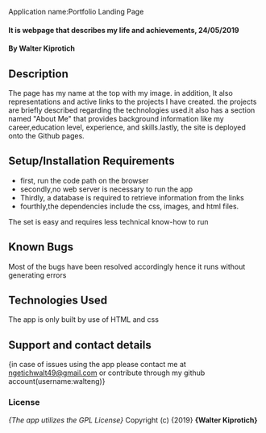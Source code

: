 Application name:Portfolio Landing Page
#### It is webpage that describes my life and achievements, 24/05/2019
#### By **Walter Kiprotich**
## Description
The page has my name at the top with my image. in addition, It also representations and active links to the projects I have created. the projects are briefly described regarding the technologies used.it also has a section named "About Me" that provides background information like my career,education level, experience, and skills.lastly, the site is deployed onto the Github pages.
## Setup/Installation Requirements
* first, run the code path on the browser
* secondly,no web server is necessary to run the app
* Thirdly, a database is required to retrieve information from the links
* fourthly,the dependencies include the css, images, and html files.

The set is easy and requires less technical know-how to run
## Known Bugs
Most of the bugs have been resolved accordingly hence it runs without generating errors
## Technologies Used
The app is only built by use of HTML and css
## Support and contact details
{in case of issues using the app please contact me at ngetichwalt49@gmail.com or contribute through my github account(username:walteng)}
### License
*{The app utilizes the GPL License}*
Copyright (c) {2019} **{Walter Kiprotich}**
